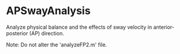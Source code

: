 # APSwayAnalysis

Analyze physical balance and the effects of sway velocity in anterior-posterior (AP) direction. 

Note: Do not alter the 'analyzeFP2.m' file. 
